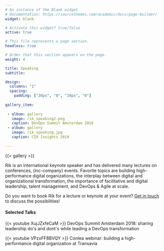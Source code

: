 ```yaml
---
# An instance of the Blank widget.
# Documentation: https://sourcethemes.com/academic/docs/page-builder/
widget: blank

# Activate this widget? true/false
active: true

# This file represents a page section.
headless: true

# Order that this section appears on the page.
weight: 4

title: Speaking
subtitle:

design:
  columns: "1"
  spacing:
    padding: ["20px", "0", "20px", "0"]
      
gallery_item:
 
 - album: gallery
   image: rik_speaking2.png
   caption: DevOps Summit Amsterdam 2018  
 - album: gallery
   image: rik_speaking.jpg
   caption: CIO Insights 2019
       
---
```

{{< gallery >}}

Rik is an international keynote speaker and has delivered many lectures on conferences, (inc-company) events. Favorite topics are building high-performance digital organizations, the interplay between digital and organizational transformation, the importance of facilitative and digital leadership, talent management, and DevOps & Agile at scale. 

Do you want to book Rik for a lecture or keynote at your event? [Get in touch](#contact) to discuss the possibilities!

#### Selected Talks

{{< youtube XujJZxfeCaM >}}
DevOps Summit Amsterdam 2018: sharing leadership do's and dont's while leading a DevOps transformation

{{< youtube VPzxFF8BVQY >}}
Conlea webinar: building a high-performance digital organization at Transavia



